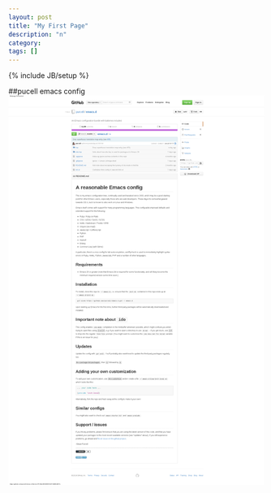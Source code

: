 ```yaml
---
layout: post
title: "My First Page"
description: "n"
category: 
tags: []
---
```

{% include JB/setup %}

##pucell emacs config
<img src="/img/purcell_emacs.png"/>

